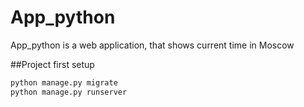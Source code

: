 # App_python
App_python is a web application, that shows current time in Moscow

##Project first setup
```bash
python manage.py migrate
python manage.py runserver
```